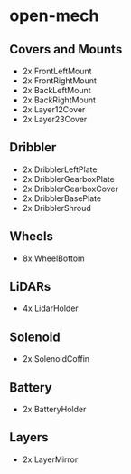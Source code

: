 # open-mech

## Covers and Mounts
- 2x FrontLeftMount
- 2x FrontRightMount
- 2x BackLeftMount
- 2x BackRightMount
- 2x Layer12Cover
- 2x Layer23Cover

## Dribbler
- 2x DribblerLeftPlate
- 2x DribblerGearboxPlate
- 2x DribblerGearboxCover
- 2x DribblerBasePlate
- 2x DribblerShroud

## Wheels
- 8x WheelBottom

## LiDARs
- 4x LidarHolder

## Solenoid
- 2x SolenoidCoffin

## Battery
- 2x BatteryHolder

## Layers
- 2x LayerMirror
